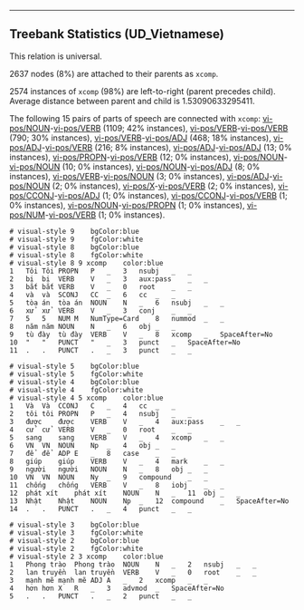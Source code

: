 

--------------------------------------------------------------------------------

## Treebank Statistics (UD_Vietnamese)

This relation is universal.

2637 nodes (8%) are attached to their parents as `xcomp`.

2574 instances of `xcomp` (98%) are left-to-right (parent precedes child).
Average distance between parent and child is 1.53090633295411.

The following 15 pairs of parts of speech are connected with `xcomp`: [vi-pos/NOUN]()-[vi-pos/VERB]() (1109; 42% instances), [vi-pos/VERB]()-[vi-pos/VERB]() (790; 30% instances), [vi-pos/VERB]()-[vi-pos/ADJ]() (468; 18% instances), [vi-pos/ADJ]()-[vi-pos/VERB]() (216; 8% instances), [vi-pos/ADJ]()-[vi-pos/ADJ]() (13; 0% instances), [vi-pos/PROPN]()-[vi-pos/VERB]() (12; 0% instances), [vi-pos/NOUN]()-[vi-pos/NOUN]() (10; 0% instances), [vi-pos/NOUN]()-[vi-pos/ADJ]() (8; 0% instances), [vi-pos/VERB]()-[vi-pos/NOUN]() (3; 0% instances), [vi-pos/ADJ]()-[vi-pos/NOUN]() (2; 0% instances), [vi-pos/X]()-[vi-pos/VERB]() (2; 0% instances), [vi-pos/CCONJ]()-[vi-pos/ADJ]() (1; 0% instances), [vi-pos/CCONJ]()-[vi-pos/VERB]() (1; 0% instances), [vi-pos/NOUN]()-[vi-pos/PROPN]() (1; 0% instances), [vi-pos/NUM]()-[vi-pos/VERB]() (1; 0% instances).


~~~ conllu
# visual-style 9	bgColor:blue
# visual-style 9	fgColor:white
# visual-style 8	bgColor:blue
# visual-style 8	fgColor:white
# visual-style 8 9 xcomp	color:blue
1	Tôi	Tôi	PROPN	P	_	3	nsubj	_	_
2	bị	bị	VERB	V	_	3	aux:pass	_	_
3	bắt	bắt	VERB	V	_	0	root	_	_
4	và	và	SCONJ	CC	_	6	cc	_	_
5	tòa án	tòa án	NOUN	N	_	6	nsubj	_	_
6	xử	xử	VERB	V	_	3	conj	_	_
7	5	5	NUM	M	NumType=Card	8	nummod	_	_
8	năm	năm	NOUN	N	_	6	obj	_	_
9	tù đày	tù đày	VERB	V	_	8	xcomp	_	SpaceAfter=No
10	"	"	PUNCT	"	_	3	punct	_	SpaceAfter=No
11	.	.	PUNCT	.	_	3	punct	_	_

~~~


~~~ conllu
# visual-style 5	bgColor:blue
# visual-style 5	fgColor:white
# visual-style 4	bgColor:blue
# visual-style 4	fgColor:white
# visual-style 4 5 xcomp	color:blue
1	Và	Và	CCONJ	C	_	4	cc	_	_
2	tôi	tôi	PROPN	P	_	4	nsubj	_	_
3	được	được	VERB	V	_	4	aux:pass	_	_
4	cử	cử	VERB	V	_	0	root	_	_
5	sang	sang	VERB	V	_	4	xcomp	_	_
6	VN	VN	NOUN	Np	_	4	obj	_	_
7	để	để	ADP	E	_	8	case	_	_
8	giúp	giúp	VERB	V	_	4	mark	_	_
9	người	người	NOUN	N	_	8	obj	_	_
10	VN	VN	NOUN	Ny	_	9	compound	_	_
11	chống	chống	VERB	V	_	8	iobj	_	_
12	phát xít	phát xít	NOUN	N	_	11	obj	_	_
13	Nhật	Nhật	NOUN	Np	_	12	compound	_	SpaceAfter=No
14	.	.	PUNCT	.	_	4	punct	_	_

~~~


~~~ conllu
# visual-style 3	bgColor:blue
# visual-style 3	fgColor:white
# visual-style 2	bgColor:blue
# visual-style 2	fgColor:white
# visual-style 2 3 xcomp	color:blue
1	Phong trào	Phong trào	NOUN	N	_	2	nsubj	_	_
2	lan truyền	lan truyền	VERB	V	_	0	root	_	_
3	mạnh mẽ	mạnh mẽ	ADJ	A	_	2	xcomp	_	_
4	hơn	hơn	X	R	_	3	advmod	_	SpaceAfter=No
5	.	.	PUNCT	.	_	2	punct	_	_

~~~


